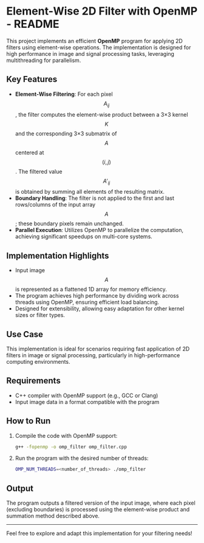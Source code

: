 # Element-Wise 2D Filter with OpenMP - README

This project implements an efficient **OpenMP** program for applying 2D filters using element-wise operations. The implementation is designed for high performance in image and signal processing tasks, leveraging multithreading for parallelism.

## Key Features
- **Element-Wise Filtering**: For each pixel $$ A_{ij} $$, the filter computes the element-wise product between a 3×3 kernel $$ K $$ and the corresponding 3×3 submatrix of $$ A $$ centered at $$ (i, j) $$. The filtered value $$ A'_{ij} $$ is obtained by summing all elements of the resulting matrix.
- **Boundary Handling**: The filter is not applied to the first and last rows/columns of the input array $$ A $$; these boundary pixels remain unchanged.
- **Parallel Execution**: Utilizes OpenMP to parallelize the computation, achieving significant speedups on multi-core systems.

## Implementation Highlights
- Input image $$ A $$ is represented as a flattened 1D array for memory efficiency.
- The program achieves high performance by dividing work across threads using OpenMP, ensuring efficient load balancing.
- Designed for extensibility, allowing easy adaptation for other kernel sizes or filter types.

## Use Case
This implementation is ideal for scenarios requiring fast application of 2D filters in image or signal processing, particularly in high-performance computing environments.

## Requirements
- C++ compiler with OpenMP support (e.g., GCC or Clang)
- Input image data in a format compatible with the program

## How to Run
1. Compile the code with OpenMP support:
   ```bash
   g++ -fopenmp -o omp_filter omp_filter.cpp
   ```
2. Run the program with the desired number of threads:
   ```bash
   OMP_NUM_THREADS=<number_of_threads> ./omp_filter
   ```

## Output
The program outputs a filtered version of the input image, where each pixel (excluding boundaries) is processed using the element-wise product and summation method described above.

---

Feel free to explore and adapt this implementation for your filtering needs!
